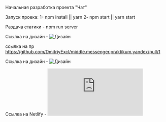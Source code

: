 Начальная разработка проекта "Чат"


Запуск проека:
1- npm install || yarn
2- npm start || yarn start

Раздача статики - npm run server

Ссылка на дизайн - 
![Дизайн](https://www.figma.com/file/eJP7qMPoWMiwXN8XkvOndK/Sign-Up-Form-(Community)?node-id=3%3A2)

ссылка на пр https://github.com/DmitriyExcl/middle.messenger.praktikum.yandex/pull/1



Ссылка на дизайн - 
![Дизайн](https://www.figma.com/file/eJP7qMPoWMiwXN8XkvOndK/Sign-Up-Form-(Community)?node-id=3%3A2)

Ссылка на Netlify -
![Деплой](https://623b7aceb06ede000a8230d3--modest-sammet-0d3420.netlify.app/auth.html)